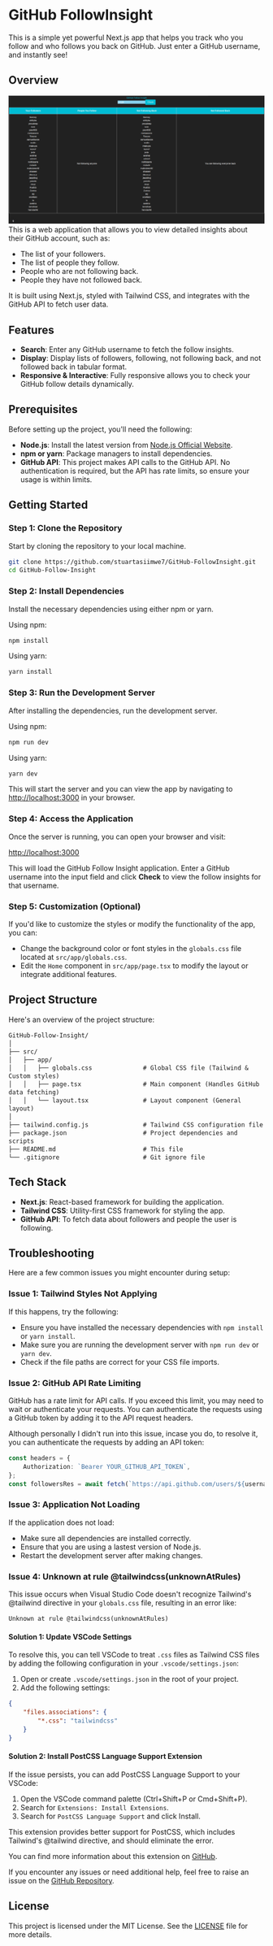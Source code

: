 # GitHub FollowInsight
 This is a simple yet powerful Next.js app that helps you track who you follow and who follows you back on GitHub. Just enter a GitHub username, and instantly see!
## Overview
![Preview of GitHub FollowInsight](./preview.png)
This is a web application that allows you to view detailed insights about their GitHub account, such as:

- The list of your followers.
- The list of people they follow.
- People who are not following back.
- People they have not followed back.

It is built using Next.js, styled with Tailwind CSS, and integrates with the GitHub API to fetch user data.

## Features

- **Search**: Enter any GitHub username to fetch the follow insights.
- **Display**: Display lists of followers, following, not following back, and not followed back in tabular format.
- **Responsive & Interactive**: Fully responsive allows you to check your GitHub follow details dynamically.

## Prerequisites

Before setting up the project, you'll need the following:

- **Node.js**: Install the latest version from [Node.js Official Website](https://nodejs.org/).
- **npm or yarn**: Package managers to install dependencies.
- **GitHub API**: This project makes API calls to the GitHub API. No authentication is required, but the API has rate limits, so ensure your usage is within limits.

## Getting Started

### Step 1: Clone the Repository

Start by cloning the repository to your local machine.

```bash
git clone https://github.com/stuartasiimwe7/GitHub-FollowInsight.git
cd GitHub-Follow-Insight
```

### Step 2: Install Dependencies

Install the necessary dependencies using either npm or yarn.

Using npm:

```bash
npm install
```

Using yarn:

```bash
yarn install
```

### Step 3: Run the Development Server

After installing the dependencies, run the development server.

Using npm:

```bash
npm run dev
```

Using yarn:

```bash
yarn dev
```

This will start the server and you can view the app by navigating to [http://localhost:3000](http://localhost:3000) in your browser.

### Step 4: Access the Application

Once the server is running, you can open your browser and visit:

[http://localhost:3000](http://localhost:3000)

This will load the GitHub Follow Insight application. Enter a GitHub username into the input field and click **Check** to view the follow insights for that username.

### Step 5: Customization (Optional)

If you'd like to customize the styles or modify the functionality of the app, you can:

- Change the background color or font styles in the `globals.css` file located at `src/app/globals.css`.
- Edit the `Home` component in `src/app/page.tsx` to modify the layout or integrate additional features.

## Project Structure

Here's an overview of the project structure:

```plaintext
GitHub-Follow-Insight/
│
├── src/
│   ├── app/
│   │   ├── globals.css              # Global CSS file (Tailwind & Custom styles)
│   │   ├── page.tsx                 # Main component (Handles GitHub data fetching)
│   │   └── layout.tsx               # Layout component (General layout)
│
├── tailwind.config.js               # Tailwind CSS configuration file
├── package.json                     # Project dependencies and scripts
├── README.md                        # This file
└── .gitignore                       # Git ignore file
```

## Tech Stack

- **Next.js**: React-based framework for building the application.
- **Tailwind CSS**: Utility-first CSS framework for styling the app.
- **GitHub API**: To fetch data about followers and people the user is following.

## Troubleshooting

Here are a few common issues you might encounter during setup:

### Issue 1: Tailwind Styles Not Applying

If this happens, try the following:

- Ensure you have installed the necessary dependencies with `npm install` or `yarn install`.
- Make sure you are running the development server with `npm run dev` or `yarn dev`.
- Check if the file paths are correct for your CSS file imports.

### Issue 2: GitHub API Rate Limiting

GitHub has a rate limit for API calls. If you exceed this limit, you may need to wait or authenticate your requests. You can authenticate the requests using a GitHub token by adding it to the API request headers.

Although personally I didn't run into this issue, incase you do, to resolve it, you can authenticate the requests by adding an API token:

```typescript
const headers = {
    Authorization: `Bearer YOUR_GITHUB_API_TOKEN`,
};
const followersRes = await fetch(`https://api.github.com/users/${username}/followers`, { headers });
```

### Issue 3: Application Not Loading

If the application does not load:

- Make sure all dependencies are installed correctly.
- Ensure that you are using a lastest version of Node.js.
- Restart the development server after making changes.

### Issue 4: Unknown at rule @tailwindcss(unknownAtRules)

This issue occurs when Visual Studio Code doesn't recognize Tailwind's @tailwind directive in your `globals.css` file, resulting in an error like:

```
Unknown at rule @tailwindcss(unknownAtRules)
```

#### Solution 1: Update VSCode Settings

To resolve this, you can tell VSCode to treat `.css` files as Tailwind CSS files by adding the following configuration in your `.vscode/settings.json`:

1. Open or create `.vscode/settings.json` in the root of your project.
2. Add the following settings:

```json
{
    "files.associations": {
        "*.css": "tailwindcss"
    }
}
```

#### Solution 2: Install PostCSS Language Support Extension

If the issue persists, you can add PostCSS Language Support to your VSCode:

1. Open the VSCode command palette (Ctrl+Shift+P or Cmd+Shift+P).
2. Search for `Extensions: Install Extensions`.
3. Search for `PostCSS Language Support` and click Install.

This extension provides better support for PostCSS, which includes Tailwind's @tailwind directive, and should eliminate the error.

You can find more information about this extension on [GitHub](https://github.com/csstools/postcss-language).

If you encounter any issues or need additional help, feel free to raise an issue on the [GitHub Repository](https://github.com/stuartasiimwe7/GitHub-Follow-Insight).

## License

This project is licensed under the MIT License. See the [LICENSE](./LICENSE) file for more details.